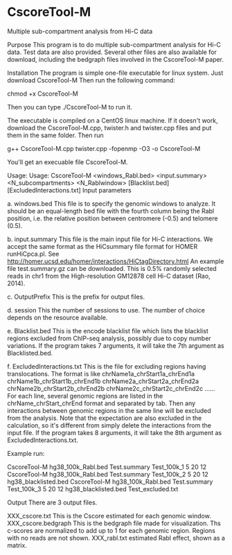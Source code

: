 # CscoreTool-M
Multiple sub-compartment analysis from Hi-C data

Purpose
This program is to do multiple sub-compartment analysis for Hi-C data. Test data are also provided. Several other files are also available for download, including the bedgraph files involved in the CscoreTool-M paper.

Installation
The program is simple one-file executable for linux system. Just download CscoreTool-M Then run the following command:

chmod +x CscoreTool-M

Then you can type ./CscoreTool-M to run it.

The executable is compiled on a CentOS linux machine. If it doesn't work, download the CscoreTool-M.cpp, twister.h and twister.cpp files and put them in the same folder. Then run

g++ CscoreTool-M.cpp twister.cpp -fopenmp -O3 -o CscoreTool-M

You'll get an execuable file CscoreTool-M.

Usage: Usage: CscoreTool-M <windows_Rabl.bed> <input.summary> <OutputPrefix> <N_subcompartments> <N_Rablwindow> <session> [Blacklist.bed] [ExcludedInteractions.txt]
Input parameters

a. windows.bed This file is to specify the genomic windows to analyze. It should be an equal-length bed file with the fourth column being the Rabl position, i.e. the relative position between centromere (-0.5) and telomere (0.5). 

b. input.summary This file is the main input file for Hi-C interactions. We accept the same format as the HiCsummary file format for HOMER runHiCpca.pl. See http://homer.ucsd.edu/homer/interactions/HiCtagDirectory.html An example file test.summary.gz can be downloaded. This is 0.5% randomly selected reads in chr1 from the High-resolution GM12878 cell Hi-C dataset (Rao, 2014).

c. OutputPrefix This is the prefix for output files.

d. session This the number of sessions to use. The number of choice depends on the resource available. 

e. Blacklist.bed This is the encode blacklist file which lists the blacklist regions excluded from ChIP-seq analysis, possibly due to copy number variations. If the program takes 7 arguments, it will take the 7th argument as Blacklisted.bed.

f. ExcludedInteractions.txt This is the file for excluding regions having translocations. The format is like
chrName1a_chrStart1a_chrEnd1a chrName1b_chrStart1b_chrEnd1b
chrName2a_chrStart2a_chrEnd2a chrName2b_chrStart2b_chrEnd2b chrName2c_chrStart2c_chrEnd2c
  ......
For each line, several genomic regions are listed in the chrName_chrStart_chrEnd format and separated by tab. Then any interactions between genomic regions in the same line will be excluded from the analysis. Note that the expectation are also excluded in the calculation, so it's different from simply delete the interactions from the input file. If the program takes 8 arguments, it will take the 8th argument as ExcludedInteractions.txt.

Example run:

CscoreTool-M hg38_100k_Rabl.bed Test.summary Test_100k_1 5 20 12 
CscoreTool-M hg38_100k_Rabl.bed Test.summary Test_100k_2 5 20 12 hg38_blacklisted.bed
CscoreTool-M hg38_100k_Rabl.bed Test.summary Test_100k_3 5 20 12 hg38_blacklisted.bed Test_excluded.txt

Output
There are 3 output files.

XXX_cscore.txt This is the Cscore estimated for each genomic window. 
XXX_cscore.bedgraph This is the bedgraph file made for visualization. Ths c-scores are normalized to add up to 1 for each genomic region. Regions with no reads are not shown.
XXX_rabl.txt estimated Rabl effect, shown as a matrix.
